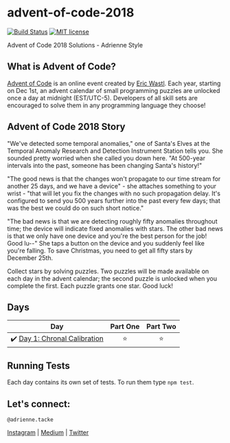 # advent-of-code-2018
[![Build Status](https://travis-ci.org/adriennetacke/advent-of-code-2018.svg?branch=master)](https://travis-ci.org/adriennetacke/advent-of-code-2018) [![MIT license](https://img.shields.io/badge/License-MIT-blue.svg)](https://opensource.org/licenses/MIT)

Advent of Code 2018 Solutions - Adrienne Style

## What is Advent of Code?
[Advent of Code](http://adventofcode.com) is an online event created by [Eric Wastl](https://twitter.com/ericwastl). Each year, starting on Dec 1st, an advent calendar of small programming puzzles are unlocked once a day at midnight (EST/UTC-5). Developers of all skill sets are encouraged to solve them in any programming language they choose!

## Advent of Code 2018 Story
"We've detected some temporal anomalies," one of Santa's Elves at the Temporal Anomaly Research and Detection Instrument Station tells you. She sounded pretty worried when she called you down here. "At 500-year intervals into the past, someone has been changing Santa's history!"

"The good news is that the changes won't propagate to our time stream for another 25 days, and we have a device" - she attaches something to your wrist - "that will let you fix the changes with no such propagation delay. It's configured to send you 500 years further into the past every few days; that was the best we could do on such short notice."

"The bad news is that we are detecting roughly fifty anomalies throughout time; the device will indicate fixed anomalies with stars. The other bad news is that we only have one device and you're the best person for the job! Good lu--" She taps a button on the device and you suddenly feel like you're falling. To save Christmas, you need to get all fifty stars by December 25th.

Collect stars by solving puzzles. Two puzzles will be made available on each day in the advent calendar; the second puzzle is unlocked when you complete the first. Each puzzle grants one star. Good luck!

## Days

| Day  | Part One | Part Two | 
|---|:---:|:---:|
|✔️ [Day 1: Chronal Calibration](https://github.com/adriennetacke/advent-of-code-2018/tree/master/day-1-chronal-calibration)  | ⭐️ | ⭐️ |


## Running Tests

Each day contains its own set of tests. To run them type `npm test`.

## Let's connect:
`@adrienne.tacke`

[Instagram](https://www.instagram.com/adrienne.tacke/)
| 
[Medium](https://medium.com/@adrienne.tacke)
|
[Twitter](https://twitter.com/adriennetacke)
